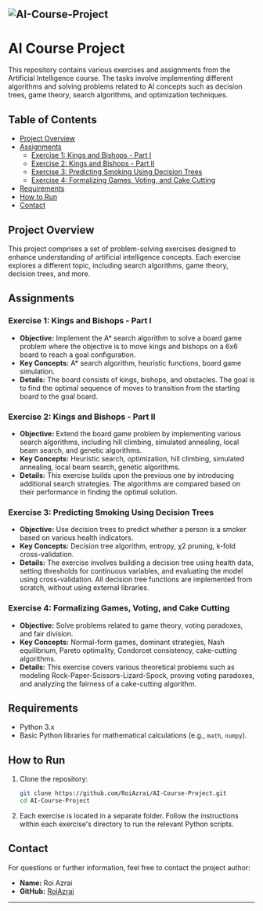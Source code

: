 ![AI-Course-Project](./MLProject.webp)
---

# AI Course Project

This repository contains various exercises and assignments from the Artificial Intelligence course. The tasks involve implementing different algorithms and solving problems related to AI concepts such as decision trees, game theory, search algorithms, and optimization techniques.

## Table of Contents

- [Project Overview](#project-overview)
- [Assignments](#assignments)
  - [Exercise 1: Kings and Bishops - Part I](#exercise-1-kings-and-bishops---part-i)
  - [Exercise 2: Kings and Bishops - Part II](#exercise-2-kings-and-bishops---part-ii)
  - [Exercise 3: Predicting Smoking Using Decision Trees](#exercise-3-predicting-smoking-using-decision-trees)
  - [Exercise 4: Formalizing Games, Voting, and Cake Cutting](#exercise-4-formalizing-games-voting-and-cake-cutting)
- [Requirements](#requirements)
- [How to Run](#how-to-run)
- [Contact](#contact)

## Project Overview

This project comprises a set of problem-solving exercises designed to enhance understanding of artificial intelligence concepts. Each exercise explores a different topic, including search algorithms, game theory, decision trees, and more.

## Assignments

### Exercise 1: Kings and Bishops - Part I

- **Objective:** Implement the A* search algorithm to solve a board game problem where the objective is to move kings and bishops on a 6x6 board to reach a goal configuration.
- **Key Concepts:** A* search algorithm, heuristic functions, board game simulation.
- **Details:** The board consists of kings, bishops, and obstacles. The goal is to find the optimal sequence of moves to transition from the starting board to the goal board.

### Exercise 2: Kings and Bishops - Part II

- **Objective:** Extend the board game problem by implementing various search algorithms, including hill climbing, simulated annealing, local beam search, and genetic algorithms.
- **Key Concepts:** Heuristic search, optimization, hill climbing, simulated annealing, local beam search, genetic algorithms.
- **Details:** This exercise builds upon the previous one by introducing additional search strategies. The algorithms are compared based on their performance in finding the optimal solution.

### Exercise 3: Predicting Smoking Using Decision Trees

- **Objective:** Use decision trees to predict whether a person is a smoker based on various health indicators.
- **Key Concepts:** Decision tree algorithm, entropy, χ2 pruning, k-fold cross-validation.
- **Details:** The exercise involves building a decision tree using health data, setting thresholds for continuous variables, and evaluating the model using cross-validation. All decision tree functions are implemented from scratch, without using external libraries.

### Exercise 4: Formalizing Games, Voting, and Cake Cutting

- **Objective:** Solve problems related to game theory, voting paradoxes, and fair division.
- **Key Concepts:** Normal-form games, dominant strategies, Nash equilibrium, Pareto optimality, Condorcet consistency, cake-cutting algorithms.
- **Details:** This exercise covers various theoretical problems such as modeling Rock-Paper-Scissors-Lizard-Spock, proving voting paradoxes, and analyzing the fairness of a cake-cutting algorithm.

## Requirements

- Python 3.x
- Basic Python libraries for mathematical calculations (e.g., `math`, `numpy`).

## How to Run

1. Clone the repository:

    ```bash
    git clone https://github.com/RoiAzrai/AI-Course-Project.git
    cd AI-Course-Project
    ```

2. Each exercise is located in a separate folder. Follow the instructions within each exercise's directory to run the relevant Python scripts.

## Contact

For questions or further information, feel free to contact the project author:

- **Name:** Roi Azrai
- **GitHub:** [RoiAzrai](https://github.com/RoiAzrai)

---
